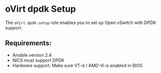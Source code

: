 oVirt dpdk Setup
================

The `oVirt.dpdk-setup` role enables you to set up Open vSwitch with DPDK support.


Requirements:
------------

* Ansible version 2.4
* NICS must support DPDK
* Hardware support: Make sure VT-d / AMD-Vi is enabled in BIOS
